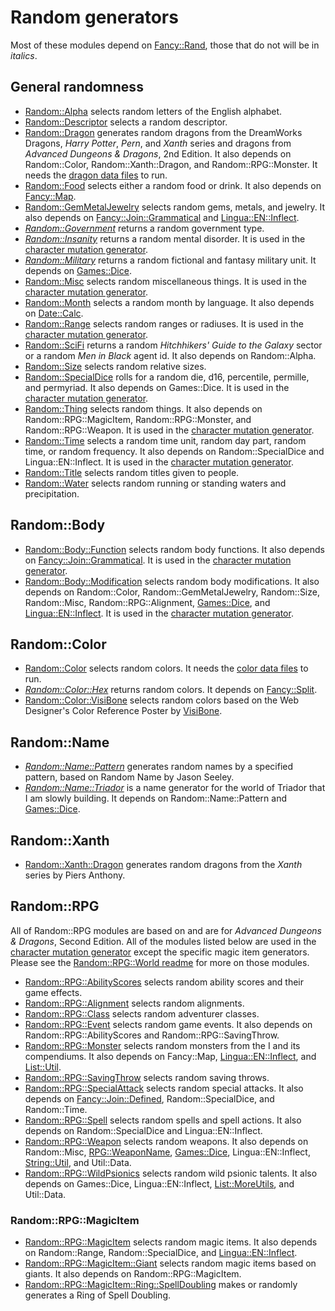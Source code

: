 # Random generators

Most of these modules depend on [Fancy::Rand](../Fancy/Rand.pm), those that do not will be in *italics*.

## General randomness

* [Random::Alpha](Alpha.pm) selects random letters of the English alphabet.
* [Random::Descriptor](Descriptor.pm) selects a random descriptor.
* [Random::Dragon](Dragon.pm) generates random dragons from the DreamWorks Dragons, *Harry Potter*, *Pern*, and *Xanth* series and dragons from *Advanced Dungeons & Dragons*, 2nd Edition. It also depends on Random::Color, Random::Xanth::Dragon, and Random::RPG::Monster. It needs the [dragon data files](../../data/Random/Dragons) to run.
* [Random::Food](Food.pm) selects either a random food or drink. It also depends on [Fancy::Map](../Fancy/Map.pm).
* [Random::GemMetalJewelry](GemMetalJewelry.pm) selects random gems, metals, and jewelry. It also depends on [Fancy::Join::Grammatical](../Fancy/Join/Grammatical.pm) and [Lingua::EN::Inflect](https://metacpan.org/pod/Lingua::EN::Inflect).
* [*Random::Government*](Government.pm) returns a random government type.
* [*Random::Insanity*](Insanity.pm) returns a random mental disorder. It is used in the [character mutation generator](../RPG/CharacterMutation.pm).
* [*Random::Military*](Military.pm) returns a random fictional and fantasy military unit. It depends on [Games::Dice](https://metacpan.org/pod/Games::Dice).
* [Random::Misc](Misc.pm) selects random miscellaneous things. It is used in the [character mutation generator](../RPG/CharacterMutation.pm).
* [Random::Month](Month.pm) selects a random month by language. It also depends on [Date::Calc](https://metacpan.org/pod/Date::Calc).
* [Random::Range](Range.pm) selects random ranges or radiuses. It is used in the [character mutation generator](../RPG/CharacterMutation.pm).
* [Random::SciFi](SciFi.pm) returns a random *Hitchhikers' Guide to the Galaxy* sector or a random *Men in Black* agent id. It also depends on Random::Alpha.
* [Random::Size](Size.pm) selects random relative sizes.
* [Random::SpecialDice](SpecialDice.pm) rolls for a random die, d16, percentile, permille, and permyriad. It also depends on Games::Dice. It is used in the [character mutation generator](../RPG/CharacterMutation.pm).
* [Random::Thing](Thing.pm) selects random things. It also depends on Random::RPG::MagicItem, Random::RPG::Monster, and Random::RPG::Weapon. It is used in the [character mutation generator](../RPG/CharacterMutation.pm).
* [Random::Time](Time.pm) selects a random time unit, random day part, random time, or random frequency. It also depends on Random::SpecialDice and Lingua::EN::Inflect. It is used in the [character mutation generator](../RPG/CharacterMutation.pm).
* [Random::Title](Title.pm) selects random titles given to people.
* [Random::Water](Water.pm) selects random running or standing waters and precipitation.

## Random::Body
* [Random::Body::Function](Body/Function.pm) selects random body functions. It also depends on [Fancy::Join::Grammatical](../Fancy/Join/Grammatical.pm). It is used in the [character mutation generator](../RPG/CharacterMutation.pm).
* [Random::Body::Modification](Body/Modification.pm) selects random body modifications. It also depends on Random::Color, Random::GemMetalJewelry, Random::Size, Random::Misc, Random::RPG::Alignment, [Games::Dice](https://metacpan.org/pod/Games::Dice), and [Lingua::EN::Inflect](https://metacpan.org/pod/Lingua::EN::Inflect). It is used in the [character mutation generator](../RPG/CharacterMutation.pm).

## Random::Color
* [Random::Color](Color.pm) selects random colors. It needs the [color data files](../../data/Random/Colors) to run.
* [*Random::Color::Hex*](Color/Hex.pm) returns random colors. It depends on [Fancy::Split](../Fancy/Split.pm).
* [Random::Color::VisiBone](Color/VisiBone.pm) selects random colors based on the Web Designer's Color Reference Poster by [VisiBone](http://www.visibone.com/color/poster4x.html).

## Random::Name
* [*Random::Name::Pattern*](Name/Pattern.pm) generates random names by a specified pattern, based on Random Name by Jason Seeley.
* [*Random::Name::Triador*](Name/Triador.pm) is a name generator for the world of Triador that I am slowly building. It depends on Random::Name::Pattern and [Games::Dice](https://metacpan.org/pod/Games::Dice).

## Random::Xanth
* [Random::Xanth::Dragon](Xanth/Dragon.pm) generates random dragons from the *Xanth* series by Piers Anthony.

## Random::RPG
All of Random::RPG modules are based on and are for *Advanced Dungeons & Dragons*, Second Edition. All of the modules listed below are used in the [character mutation generator](../RPG/CharacterMutation.pm) except the specific magic item generators. Please see the [Random::RPG::World readme](RPG/World/readme.md) for more on those modules.

* [Random::RPG::AbilityScores](RPG/AbilityScores.pm) selects random ability scores and their game effects.
* [Random::RPG::Alignment](RPG/Alignment.pm) selects random alignments.
* [Random::RPG::Class](RPG/Class.pm) selects random adventurer classes.
* [Random::RPG::Event](RPG/Event.pm) selects random game events. It also depends on Random::RPG::AbilityScores and Random::RPG::SavingThrow.
* [Random::RPG::Monster](RPG/Monster.pm) selects random monsters from the I<Monstrous Manual> and its compendiums. It also depends on Fancy::Map, [Lingua::EN::Inflect](https://metacpan.org/pod/Lingua::EN::Inflect), and [List::Util](https://metacpan.org/pod/List::Util).
* [Random::RPG::SavingThrow](RPG/SavingThrow.pm) selects random saving throws.
* [Random::RPG::SpecialAttack](RPG/SpecialAttack.pm) selects random special attacks. It also depends on [Fancy::Join::Defined](../Fancy/Join/Defined.pm), Random::SpecialDice, and Random::Time.
* [Random::RPG::Spell](RPG/Spell.pm) selects random spells and spell actions. It also depends on Random::SpecialDice and Lingua::EN::Inflect.
* [Random::RPG::Weapon](RPG/Weapon.pm) selects random weapons. It also depends on Random::Misc, [RPG::WeaponName](../RPG/WeaponName.pm), [Games::Dice](https://metacpan.org/pod/Games::Dice), Lingua::EN::Inflect, [String::Util](https://metacpan.org/pod/String::Util), and Util::Data.
* [Random::RPG::WildPsionics](RPG/WildPsionics.pm) selects random wild psionic talents. It also depends on Games::Dice, Lingua::EN::Inflect, [List::MoreUtils](https://metacpan.org/pod/List::MoreUtils), and Util::Data.

### Random::RPG::MagicItem
* [Random::RPG::MagicItem](RPG/MagicItem.pm) selects random magic items. It also depends on Random::Range, Random::SpecialDice, and [Lingua::EN::Inflect](https://metacpan.org/pod/Lingua::EN::Inflect).
* [Random::RPG::MagicItem::Giant](RPG/MagicItem/Giant.pm) selects random magic items based on giants. It also depends on Random::RPG::MagicItem.
* [Random::RPG::MagicItem::Ring::SpellDoubling](RPG/MagicItem/Ring/SpellDoubling.pm) makes or randomly generates a Ring of Spell Doubling.
